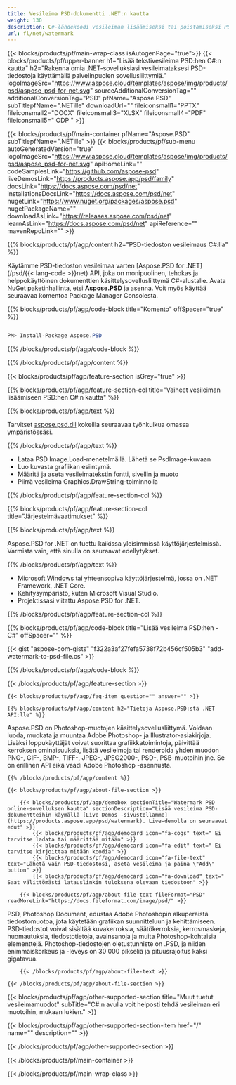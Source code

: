 ```yaml
---
title: Vesileima PSD-dokumentti .NET:n kautta
weight: 130
description: C#-lähdekoodi vesileiman lisäämiseksi tai poistamiseksi PSD-tiedostosta .NET Frameworkissa, .NET Coressa.
url: fl/net/watermark
---
```


{{< blocks/products/pf/main-wrap-class isAutogenPage="true">}}
{{< blocks/products/pf/upper-banner h1="Lisää tekstivesileima PSD:hen C#:n kautta" h2="Rakenna omia .NET-sovelluksiasi vesileimataksesi PSD-tiedostoja käyttämällä palvelinpuolen sovellusliittymiä." logoImageSrc="https://www.aspose.cloud/templates/aspose/img/products/psd/aspose_psd-for-net.svg" sourceAdditionalConversionTag="" additionalConversionTag="PSD" pfName="Aspose.PSD" subTitlepfName=".NETille" downloadUrl="" fileiconsmall1="PPTX" fileiconsmall2="DOCX" fileiconsmall3="XLSX" fileiconsmall4="PDF" fileiconsmall5=" ODP " >}}

{{< blocks/products/pf/main-container pfName="Aspose.PSD" subTitlepfName=".NETille" >}}
{{< blocks/products/pf/sub-menu autoGeneratedVersion="true" logoImageSrc="https://www.aspose.cloud/templates/aspose/img/products/psd/aspose_psd-for-net.svg" apiHomeLink="" codeSamplesLink="https://github.com/aspose-psd" liveDemosLink="https://products.aspose.app/psd/family" docsLink="https://docs.aspose.com/psd/net" installationsDocsLink="https://docs.aspose.com/psd/net" nugetLink="https://www.nuget.org/packages/aspose.psd" nugetPackageName="" downloadAsLink="https://releases.aspose.com/psd/net" learnAsLink="https://docs.aspose.com/psd/net" apiReference="" mavenRepoLink="" >}}

{{% blocks/products/pf/agp/content h2="PSD-tiedoston vesileimaus C#:lla" %}}

 Käytämme PSD-tiedoston vesileimaa varten
 [Aspose.PSD for .NET](/psd/{{< lang-code >}}net)
 API, joka on monipuolinen, tehokas ja helppokäyttöinen dokumenttien käsittelysovellusliittymä C#-alustalle. Avata
 [NuGet](https://www.nuget.org/packages/aspose.psd)
 paketinhallinta, etsi
 **Aspose.PSD**
 ja asenna. Voit myös käyttää seuraavaa komentoa Package Manager Consolesta.

{{% blocks/products/pf/agp/code-block title="Komento" offSpacer="true" %}}

``` cs

PM> Install-Package Aspose.PSD

```

{{% /blocks/products/pf/agp/code-block %}}

{{% /blocks/products/pf/agp/content %}}

{{< blocks/products/pf/agp/feature-section isGrey="true" >}}

{{% blocks/products/pf/agp/feature-section-col title="Vaiheet vesileiman lisäämiseen PSD:hen C#:n kautta" %}}

{{% blocks/products/pf/agp/text %}}

 Tarvitset
 [aspose.psd.dll](https://releases.aspose.com/psd/net)
 kokeilla seuraavaa työnkulkua omassa ympäristössäsi.

{{% /blocks/products/pf/agp/text %}}

+ Lataa PSD Image.Load-menetelmällä. Lähetä se PsdImage-kuvaan
+ Luo kuvasta grafiikan esiintymä.
+ Määritä ja aseta vesileimatekstin fontti, sivellin ja muoto
+ Piirrä vesileima Graphics.DrawString-toiminnolla

{{% /blocks/products/pf/agp/feature-section-col %}}

{{% blocks/products/pf/agp/feature-section-col title="Järjestelmävaatimukset" %}}

{{% blocks/products/pf/agp/text %}}

 Aspose.PSD for .NET on tuettu kaikissa yleisimmissä käyttöjärjestelmissä. Varmista vain, että sinulla on seuraavat edellytykset.

{{% /blocks/products/pf/agp/text %}}

- Microsoft Windows tai yhteensopiva käyttöjärjestelmä, jossa on .NET Framework, .NET Core.
- Kehitysympäristö, kuten Microsoft Visual Studio.
- Projektissasi viitattu Aspose.PSD for .NET.

{{% /blocks/products/pf/agp/feature-section-col %}}

{{% blocks/products/pf/agp/code-block title="Lisää vesileima PSD:hen - C#" offSpacer="" %}}

{{< gist "aspose-com-gists" "f322a3af27fefa5738f72b456cf505b3" "add-watermark-to-psd-file.cs" >}}

{{% /blocks/products/pf/agp/code-block %}}

{{< /blocks/products/pf/agp/feature-section >}}

    {{< blocks/products/pf/agp/faq-item question="" answer="" >}}
 

<!-- aboutfile Starts -->

    {{% blocks/products/pf/agp/content h2="Tietoja Aspose.PSD:stä .NET API:lle" %}}

 Aspose.PSD on Photoshop-muotojen käsittelysovellusliittymä. Voidaan luoda, muokata ja muuntaa Adobe Photoshop- ja Illustrator-asiakirjoja. Lisäksi loppukäyttäjät voivat suorittaa grafiikkatoimintoja, päivittää kerroksen ominaisuuksia, lisätä vesileimoja tai renderoida yhden muodon PNG-, GIF-, BMP-, TIFF-, JPEG-, JPEG2000-, PSD-, PSB-muotoihin jne. Se on erillinen API eikä vaadi Adobe Photoshop -asennusta.



    {{% /blocks/products/pf/agp/content %}}

    {{< blocks/products/pf/agp/about-file-section >}}

        {{< blocks/products/pf/agp/demobox sectionTitle="Watermark PSD online-sovelluksen kautta" sectionDescription="Lisää vesileima PSD-dokumentteihin käymällä [Live Demos -sivustollamme](https://products.aspose.app/psd/watermark). Live-demolla on seuraavat edut" >}}
            {{< blocks/products/pf/agp/democard icon="fa-cogs" text=" Ei tarvitse ladata tai määrittää mitään" >}}
            {{< blocks/products/pf/agp/democard icon="fa-edit" text=" Ei tarvitse kirjoittaa mitään koodia" >}}
            {{< blocks/products/pf/agp/democard icon="fa-file-text" text="Lähetä vain PSD-tiedostosi, aseta vesileima ja paina \"Add\" button" >}}
            {{< blocks/products/pf/agp/democard icon="fa-download" text=" Saat välittömästi latauslinkin tuloksena olevaan tiedostoon" >}}

        {{< blocks/products/pf/agp/about-file-text fileFormat="PSD" readMoreLink="https://docs.fileformat.com/image/psd/" >}}
PSD, Photoshop Document, edustaa Adobe Photoshopin alkuperäistä tiedostomuotoa, jota käytetään grafiikan suunnitteluun ja kehittämiseen. PSD-tiedostot voivat sisältää kuvakerroksia, säätökerroksia, kerrosmaskeja, huomautuksia, tiedostotietoja, avainsanoja ja muita Photoshop-kohtaisia ​​elementtejä. Photoshop-tiedostojen oletustunniste on .PSD, ja niiden enimmäiskorkeus ja -leveys on 30 000 pikseliä ja pituusrajoitus kaksi gigatavua.

        {{< /blocks/products/pf/agp/about-file-text >}}

    {{< /blocks/products/pf/agp/about-file-section >}}

<!-- aboutfile Ends -->

{{< blocks/products/pf/agp/other-supported-section title="Muut tuetut vesileimamuodot" subTitle="C#:n avulla voit helposti tehdä vesileiman eri muotoihin, mukaan lukien." >}}

{{< blocks/products/pf/agp/other-supported-section-item href="/" name="" description="" >}}

{{< /blocks/products/pf/agp/other-supported-section >}}

{{< /blocks/products/pf/main-container >}}
    
{{< /blocks/products/pf/main-wrap-class >}}
